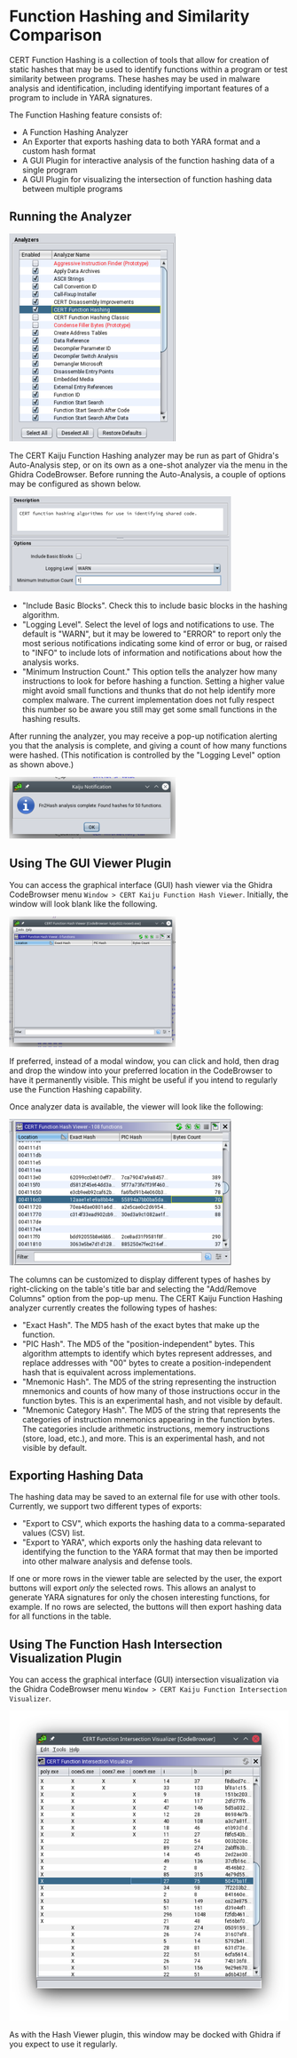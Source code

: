 # Function Hashing and Similarity Comparison

CERT Function Hashing is a collection of tools that allow for creation of static hashes
that may be used to identify functions within a program or test similarity between programs.
These hashes may be used in malware analysis and identification, including identifying
important features of a program to include in YARA signatures.
    
The Function Hashing feature consists of:
    
- A Function Hashing Analyzer
- An Exporter that exports hashing data to both YARA format and a custom hash format
- A GUI Plugin for interactive analysis of the function hashing data of a single program
- A GUI Plugin for visualizing the intersection of function hashing data between multiple programs

    
## Running the Analyzer

![Ensure the CERT Kaiju Function Hashing analyzer is selected in the auto-analyze window.](images/analyzer_selection.png  "Selecting the analyzer")
    
The CERT Kaiju Function Hashing analyzer may be run as part of Ghidra's Auto-Analysis step, or on its own as a
one-shot analyzer via the menu in the Ghidra CodeBrowser. Before running the Auto-Analysis, a couple of
options may be configured as shown below.

![The Description and Options for the CERT Kaiju Function Hashing analyzer.](images/fnhash_analyzer_desc.png  "Analyzer Description")
    
- "Include Basic Blocks". Check this to include basic blocks in the hashing algorithm.
- "Logging Level". Select the level of logs and notifications to use. The default is "WARN",
    but it may be lowered to "ERROR" to report only the most serious notifications indicating some
    kind of error or bug, or raised to "INFO" to include lots of information and
    notifications about how the analysis works.
- "Minimum Instruction Count." This option tells the analyzer how many instructions to look
    for before hashing a function. Setting a higher value might avoid small functions and thunks
    that do not help identify more complex malware. The current implementation does not
    fully respect this number so be aware you still may get some small functions in the hashing
    results.
    
After running the analyzer, you may receive a pop-up notification alerting you that the
analysis is complete, and giving a count of how many functions were hashed.
(This notification is controlled by the "Logging Level" option as shown above.)

![An example notification you may receive once analysis is complete, depending on your Logging Level.](images/fnhash_popup.png  "Notification Popup")
    
    
## Using The GUI Viewer Plugin
    
You can access the graphical interface (GUI) hash viewer via the Ghidra CodeBrowser menu
`Window > CERT Kaiju Function Hash Viewer`. Initially, the window will look blank like
the following.

![The initial blank hash viewer. Once the analyzer is run, this viewer will refresh to display the hashing data. If the viewer does not auto-refresh for some reason, you can also manually click the refresh button, which is the green "recycle" looking icon at the top of viewer window..](images/fnhash_table_first_start.png  "FnHash Table First Start")

If preferred, instead of a modal window, you can click and hold, then drag and drop the
window into your preferred location in the CodeBrowser to have it permanently visible.
This might be useful if you intend to regularly use the Function Hashing capability.

Once analyzer data is available, the viewer will look like the following:

![The viewer displaying hashing data.](images/fnhash_table_refreshed.png  "FnHash Refreshed Table")
    
The columns can be customized to display different types of hashes by right-clicking
on the table's title bar and selecting the "Add/Remove Columns" option from the pop-up
menu. The CERT Kaiju Function Hashing analyzer currently creates the following types of hashes:
    
- "Exact Hash". The MD5 hash of the exact bytes that make up the function.
- "PIC Hash". The MD5 of the "position-independent" bytes. This algorithm attempts to
    identify which bytes represent addresses, and replace addresses with "00" bytes to
    create a position-independent hash that is equivalent across implementations.
- "Mnemonic Hash". The MD5 of the string representing the instruction mnemonics
    and counts of how many of those instructions occur in the function bytes.
    This is an experimental hash, and not visible by default.
- "Mnemonic Category Hash". The MD5 of the string that represents the categories
    of instruction mnemonics appearing in the function bytes. The categories include
    arithmetic instructions, memory instructions (store, load, etc.), and more.
    This is an experimental hash, and not visible by default.
    
    
## Exporting Hashing Data
    
The hashing data may be saved to an external file for use with other tools.
Currently, we support two different types of exports:
    
- "Export to CSV", which exports the hashing data to a comma-separated values (CSV)
    list.
- "Export to YARA", which exports only the hashing data relevant to identifying
    the function to the YARA format that may then be imported into other malware analysis
    and defense tools.
    
If one or more rows in the viewer table are selected by the user, the export buttons
will export _only_ the selected rows. This allows an analyst to generate YARA
signatures for only the chosen interesting functions, for example. If no rows are selected,
the buttons will then export hashing data for all functions in the table.
    
## Using The Function Hash Intersection Visualization Plugin
    
You can access the graphical interface (GUI) intersection visualization via the Ghidra
CodeBrowser menu `Window > CERT Kaiju Function Intersection Visualizer`.

![An example of using the Hash Intersection Visualization Plugin. Each program is represented by a column on the left side of the screen, in which the cell is marked with an 'X' if the program contains that function PIC hash represented in each row.](images/fnhash_fse.png  "FnHash Intersection Viewer")

As with the Hash Viewer plugin, this window may be docked with Ghidra if you expect
to use it regularly.
